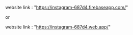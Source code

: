 website link : "https://instagram-687d4.firebaseapp.com/"

or

website link : "https://instagram-687d4.web.app/"